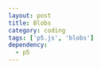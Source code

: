 ```yaml
---
layout: post
title: Blobs
category: coding
tags: ['p5.js', 'blobs']
dependency:
  - p5
---
```


<div class="p5-sketch" id="p5-canvas">
    <script type="text/javascript" src="./blob.js"></script>
</div>
